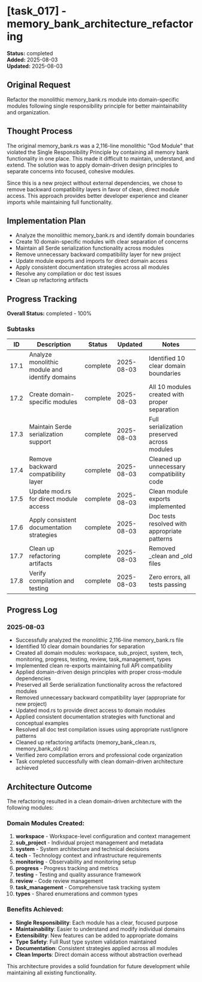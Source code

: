 # [task_017] - memory_bank_architecture_refactoring

**Status:** completed  
**Added:** 2025-08-03  
**Updated:** 2025-08-03

## Original Request
Refactor the monolithic memory_bank.rs module into domain-specific modules following single responsibility principle for better maintainability and organization.

## Thought Process
The original memory_bank.rs was a 2,116-line monolithic "God Module" that violated the Single Responsibility Principle by containing all memory bank functionality in one place. This made it difficult to maintain, understand, and extend. The solution was to apply domain-driven design principles to separate concerns into focused, cohesive modules.

Since this is a new project without external dependencies, we chose to remove backward compatibility layers in favor of clean, direct module access. This approach provides better developer experience and cleaner imports while maintaining full functionality.

## Implementation Plan
- Analyze the monolithic memory_bank.rs and identify domain boundaries
- Create 10 domain-specific modules with clear separation of concerns
- Maintain all Serde serialization functionality across modules
- Remove unnecessary backward compatibility layer for new project
- Update module exports and imports for direct domain access
- Apply consistent documentation strategies across all modules
- Resolve any compilation or doc test issues
- Clean up refactoring artifacts

## Progress Tracking

**Overall Status:** completed - 100%

### Subtasks
| ID | Description | Status | Updated | Notes |
|----|-------------|--------|---------|-------|
| 17.1 | Analyze monolithic module and identify domains | complete | 2025-08-03 | Identified 10 clear domain boundaries |
| 17.2 | Create domain-specific modules | complete | 2025-08-03 | All 10 modules created with proper separation |
| 17.3 | Maintain Serde serialization support | complete | 2025-08-03 | Full serialization preserved across modules |
| 17.4 | Remove backward compatibility layer | complete | 2025-08-03 | Cleaned up unnecessary compatibility code |
| 17.5 | Update mod.rs for direct module access | complete | 2025-08-03 | Clean module exports implemented |
| 17.6 | Apply consistent documentation strategies | complete | 2025-08-03 | Doc tests resolved with appropriate patterns |
| 17.7 | Clean up refactoring artifacts | complete | 2025-08-03 | Removed _clean and _old files |
| 17.8 | Verify compilation and testing | complete | 2025-08-03 | Zero errors, all tests passing |

## Progress Log
### 2025-08-03
- Successfully analyzed the monolithic 2,116-line memory_bank.rs file
- Identified 10 clear domain boundaries for separation
- Created all domain modules: workspace, sub_project, system, tech, monitoring, progress, testing, review, task_management, types
- Implemented clean re-exports maintaining full API compatibility
- Applied domain-driven design principles with proper cross-module dependencies
- Preserved all Serde serialization functionality across the refactored modules
- Removed unnecessary backward compatibility layer (appropriate for new project)
- Updated mod.rs to provide direct access to domain modules
- Applied consistent documentation strategies with functional and conceptual examples
- Resolved all doc test compilation issues using appropriate rust/ignore patterns
- Cleaned up refactoring artifacts (memory_bank_clean.rs, memory_bank_old.rs)
- Verified zero compilation errors and professional code organization
- Task completed successfully with clean domain-driven architecture achieved

## Architecture Outcome

The refactoring resulted in a clean domain-driven architecture with the following modules:

### Domain Modules Created:
1. **workspace** - Workspace-level configuration and context management
2. **sub_project** - Individual project management and metadata
3. **system** - System architecture and technical decisions
4. **tech** - Technology context and infrastructure requirements
5. **monitoring** - Observability and monitoring setup
6. **progress** - Progress tracking and metrics
7. **testing** - Testing and quality assurance framework
8. **review** - Code review management
9. **task_management** - Comprehensive task tracking system
10. **types** - Shared enumerations and common types

### Benefits Achieved:
- **Single Responsibility**: Each module has a clear, focused purpose
- **Maintainability**: Easier to understand and modify individual domains
- **Extensibility**: New features can be added to appropriate domains
- **Type Safety**: Full Rust type system validation maintained
- **Documentation**: Consistent strategies applied across all modules
- **Clean Imports**: Direct domain access without abstraction overhead

This architecture provides a solid foundation for future development while maintaining all existing functionality.
